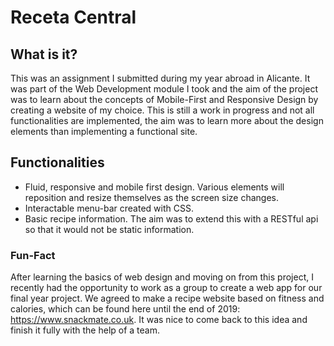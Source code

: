# Receta Central

## What is it?
This was an assignment I submitted during my year abroad in Alicante. It was part of the Web Development module I took and the aim of the project was to learn about the concepts of Mobile-First and Responsive Design by creating a website of my choice.
This is still a work in progress and not all functionalities are implemented, the aim was to learn more about the design elements than implementing a functional site.

## Functionalities
- Fluid, responsive and mobile first design. Various elements will reposition and resize themselves as the screen size changes.
- Interactable menu-bar created with CSS.
- Basic recipe information. The aim was to extend this with a RESTful api so that it would not be static information.

### Fun-Fact
After learning the basics of web design and moving on from this project, I recently had the opportunity to work as a group to create a web app for our final year project. We agreed to make a recipe website based on fitness and calories, which can be found here until the end of 2019: https://www.snackmate.co.uk. It was nice to come back to this idea and finish it fully with the help of a team.
